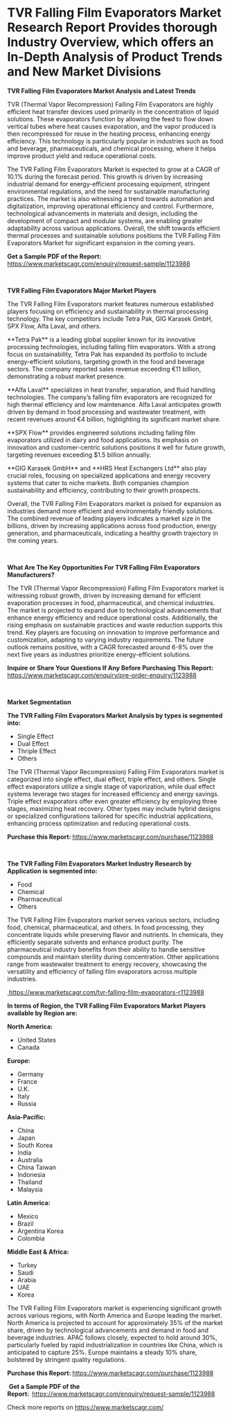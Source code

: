 <p><h1>TVR Falling Film Evaporators Market Research Report Provides thorough Industry Overview, which offers an In-Depth Analysis of Product Trends and New Market Divisions</h1></p><p><strong>TVR Falling Film Evaporators Market Analysis and Latest Trends</strong></p>
<p><p>TVR (Thermal Vapor Recompression) Falling Film Evaporators are highly efficient heat transfer devices used primarily in the concentration of liquid solutions. These evaporators function by allowing the feed to flow down vertical tubes where heat causes evaporation, and the vapor produced is then recompressed for reuse in the heating process, enhancing energy efficiency. This technology is particularly popular in industries such as food and beverage, pharmaceuticals, and chemical processing, where it helps improve product yield and reduce operational costs.</p><p>The TVR Falling Film Evaporators Market is expected to grow at a CAGR of 10.1% during the forecast period. This growth is driven by increasing industrial demand for energy-efficient processing equipment, stringent environmental regulations, and the need for sustainable manufacturing practices. The market is also witnessing a trend towards automation and digitalization, improving operational efficiency and control. Furthermore, technological advancements in materials and design, including the development of compact and modular systems, are enabling greater adaptability across various applications. Overall, the shift towards efficient thermal processes and sustainable solutions positions the TVR Falling Film Evaporators Market for significant expansion in the coming years.</p></p>
<p><strong>Get a Sample PDF of the Report:&nbsp;</strong> <a href="https://www.marketscagr.com/enquiry/request-sample/1123988?utm_campaign=3368&utm_medium=2&utm_source=Github&utm_content=ia&utm_term=11042025&utm_id=tvr-falling-film-evaporators">https://www.marketscagr.com/enquiry/request-sample/1123988</a></p>
<p>&nbsp;</p>
<p><strong>TVR Falling Film Evaporators Major Market Players</strong></p>
<p><p>The TVR Falling Film Evaporators market features numerous established players focusing on efficiency and sustainability in thermal processing technology. The key competitors include Tetra Pak, GIG Karasek GmbH, SPX Flow, Alfa Laval, and others.</p><p>**Tetra Pak** is a leading global supplier known for its innovative processing technologies, including falling film evaporators. With a strong focus on sustainability, Tetra Pak has expanded its portfolio to include energy-efficient solutions, targeting growth in the food and beverage sectors. The company reported sales revenue exceeding €11 billion, demonstrating a robust market presence.</p><p>**Alfa Laval** specializes in heat transfer, separation, and fluid handling technologies. The company’s falling film evaporators are recognized for high thermal efficiency and low maintenance. Alfa Laval anticipates growth driven by demand in food processing and wastewater treatment, with recent revenues around €4 billion, highlighting its significant market share.</p><p>**SPX Flow** provides engineered solutions including falling film evaporators utilized in dairy and food applications. Its emphasis on innovation and customer-centric solutions positions it well for future growth, targeting revenues exceeding $1.5 billion annually.</p><p>**GIG Karasek GmbH** and **HRS Heat Exchangers Ltd** also play crucial roles, focusing on specialized applications and energy recovery systems that cater to niche markets. Both companies champion sustainability and efficiency, contributing to their growth prospects.</p><p>Overall, the TVR Falling Film Evaporators market is poised for expansion as industries demand more efficient and environmentally friendly solutions. The combined revenue of leading players indicates a market size in the billions, driven by increasing applications across food production, energy generation, and pharmaceuticals, indicating a healthy growth trajectory in the coming years.</p></p>
<p>&nbsp;</p>
<p><strong>What Are The Key Opportunities For TVR Falling Film Evaporators Manufacturers?</strong></p>
<p><p>The TVR (Thermal Vapor Recompression) Falling Film Evaporators market is witnessing robust growth, driven by increasing demand for efficient evaporation processes in food, pharmaceutical, and chemical industries. The market is projected to expand due to technological advancements that enhance energy efficiency and reduce operational costs. Additionally, the rising emphasis on sustainable practices and waste reduction supports this trend. Key players are focusing on innovation to improve performance and customization, adapting to varying industry requirements. The future outlook remains positive, with a CAGR forecasted around 6-8% over the next five years as industries prioritize energy-efficient solutions.</p></p>
<p><strong>Inquire or Share Your Questions If Any Before Purchasing This Report:</strong> <a href="https://www.marketscagr.com/enquiry/pre-order-enquiry/1123988?utm_campaign=3368&utm_medium=2&utm_source=Github&utm_content=ia&utm_term=11042025&utm_id=tvr-falling-film-evaporators">https://www.marketscagr.com/enquiry/pre-order-enquiry/1123988</a></p>
<p>&nbsp;</p>
<p><strong>Market Segmentation</strong></p>
<p><strong>The TVR Falling Film Evaporators Market Analysis by types is segmented into:</strong></p>
<p><ul><li>Single Effect</li><li>Dual Effect</li><li>Thriple Effect</li><li>Others</li></ul></p>
<p><p>The TVR (Thermal Vapor Recompression) Falling Film Evaporators market is categorized into single effect, dual effect, triple effect, and others. Single effect evaporators utilize a single stage of vaporization, while dual effect systems leverage two stages for increased efficiency and energy savings. Triple effect evaporators offer even greater efficiency by employing three stages, maximizing heat recovery. Other types may include hybrid designs or specialized configurations tailored for specific industrial applications, enhancing process optimization and reducing operational costs.</p></p>
<p><strong>Purchase this Report:&nbsp;</strong><a href="https://www.marketscagr.com/purchase/1123988?utm_campaign=3368&utm_medium=2&utm_source=Github&utm_content=ia&utm_term=11042025&utm_id=tvr-falling-film-evaporators">https://www.marketscagr.com/purchase/1123988</a></p>
<p>&nbsp;</p>
<p><strong>The TVR Falling Film Evaporators Market Industry Research by Application is segmented into:</strong></p>
<p><ul><li>Food</li><li>Chemical</li><li>Pharmaceutical</li><li>Others</li></ul></p>
<p><p>The TVR Falling Film Evaporators market serves various sectors, including food, chemical, pharmaceutical, and others. In food processing, they concentrate liquids while preserving flavor and nutrients. In chemicals, they efficiently separate solvents and enhance product purity. The pharmaceutical industry benefits from their ability to handle sensitive compounds and maintain sterility during concentration. Other applications range from wastewater treatment to energy recovery, showcasing the versatility and efficiency of falling film evaporators across multiple industries.</p></p>
<p><a href="https://www.marketscagr.com/tvr-falling-film-evaporators-r1123988?utm_campaign=3368&utm_medium=2&utm_source=Github&utm_content=ia&utm_term=11042025&utm_id=tvr-falling-film-evaporators">&nbsp;https://www.marketscagr.com/tvr-falling-film-evaporators-r1123988</a></p>
<p><strong>In terms of Region, the TVR Falling Film Evaporators Market Players available by Region are:</strong></p>
<p>
    <p> <strong> North America: </strong>
        <ul>
            <li>United States</li>
            <li>Canada</li>
        </ul>
        </p> 
    <p> <strong> Europe: </strong>
        <ul>
            <li>Germany</li>
            <li>France</li>
            <li>U.K.</li>
            <li>Italy</li>
            <li>Russia</li>
        </ul>
        </p> 
    <p> <strong> Asia-Pacific: </strong>
        <ul>
            <li>China</li>
            <li>Japan</li>
            <li>South Korea</li>
            <li>India</li>
            <li>Australia</li>
            <li>China Taiwan</li>
            <li>Indonesia</li>
            <li>Thailand</li>
            <li>Malaysia</li>
        </ul>
        </p> 
    <p> <strong> Latin America: </strong>
        <ul>
            <li>Mexico</li>
            <li>Brazil</li>
            <li>Argentina Korea</li>
            <li>Colombia</li>
        </ul>
        </p> 
    <p> <strong> Middle East & Africa: </strong>
        <ul>
            <li>Turkey</li>
            <li>Saudi</li>
            <li>Arabia</li>
            <li>UAE</li>
            <li>Korea</li>
        </ul>
    </p>
    </p>
<p><p>The TVR Falling Film Evaporators market is experiencing significant growth across various regions, with North America and Europe leading the market. North America is projected to account for approximately 35% of the market share, driven by technological advancements and demand in food and beverage industries. APAC follows closely, expected to hold around 30%, particularly fueled by rapid industrialization in countries like China, which is anticipated to capture 25%. Europe maintains a steady 10% share, bolstered by stringent quality regulations.</p></p>
<p><strong>Purchase this Report: </strong><a href="https://www.marketscagr.com/purchase/1123988?utm_campaign=3368&utm_medium=2&utm_source=Github&utm_content=ia&utm_term=11042025&utm_id=tvr-falling-film-evaporators">https://www.marketscagr.com/purchase/1123988</a></p>
<p>&nbsp;<strong>Get a Sample PDF of the Report:&nbsp;&nbsp;</strong><a href="https://www.marketscagr.com/enquiry/request-sample/1123988?utm_campaign=3368&utm_medium=2&utm_source=Github&utm_content=ia&utm_term=11042025&utm_id=tvr-falling-film-evaporators">https://www.marketscagr.com/enquiry/request-sample/1123988</a></p>
<p><strong></strong></p>
<p>Check more reports on <a href="https://www.marketscagr.com/?utm_campaign=3368&utm_medium=2&utm_source=Github&utm_content=ia&utm_term=11042025&utm_id=tvr-falling-film-evaporators">https://www.marketscagr.com/</a></p>